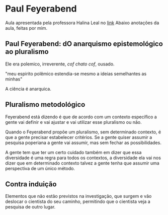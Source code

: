 # Paul Feyerabend

Aula apresentada pela professora Halina Leal no [link](https://www.youtube.com/watch?v=MORkLc7d2O8)
Abaixo anotações da aula, feitas por mim.

## Paul Feyerabend: dO anarquismo epistemológico ao pluralismo

Ele era polemico, irreverente, *cof* *chato* *cof*, ousado.

"meu espirito polêmico estendia-se mesmo a ideias semelhantes as minhas"

A ciência é anarquica.

## Pluralismo metodológico

Feyerabend está dizendo é que de acordo com um contexto específico a gente vai definir e vai ajustar e vai utilizar esse pluralismo ou não.

Quando o Feyerabend propõe um pluralismo, sem determinado contexto, é que a gente precisar estabelecer critérios. Se a gente quiser assumir a pesquisa poperiana a gente vai assumir, mas sem fechar as possibilidades.

A gente tem que ter um certo cuidado também em dizer que essa diversidade é uma regra para todos os contextos, a diversidade ela vai nos dizer que em determinado contexto talvez a gente tenha que assumir uma perspectiva de um único método.

## Contra induição

Elementos que não estão previstos na investigação, que surgem e vão deslocar o cientista do seu caminho, permitindo que o cientista veja a pesquisa de outro lugar.
